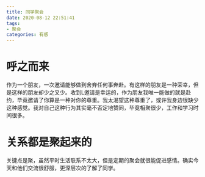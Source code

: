 ```yaml
---
title: 同学聚会
date: 2020-08-12 22:51:41
tags:
- 聚会
categories: 有感
---
```


# 呼之而来

作为一个朋友，一次邀请能够做到舍弃任何事奔赴。有这样的朋友是一种荣幸，但是这样的朋友却少之又少。收到L邀请是幸运的，作为朋友我唯一能做的就是赴约，毕竟邀请了你算是一种对你的尊重。我太渴望这种尊重了，或许我身边很缺少这种感觉。我对自己这种行为其实毫不否定地赞同，毕竟相聚很少，工作和学习时间很多。<!-- more -->

# 关系都是聚起来的

关键点是聚，虽然平时生活联系不太大，但是定期的聚会就很能促进感情。确实今天和他们交流很舒服，更深层次的了解了同学。

